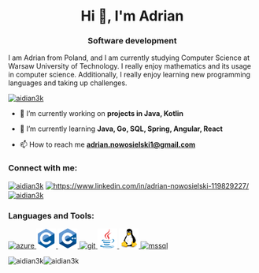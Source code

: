 <h1 align="center">Hi 👋, I'm Adrian</h1>
<h3 align="center">Software development</h3>

I am Adrian from Poland, and I am currently studying Computer Science at Warsaw University of Technology. I really enjoy mathematics and its usage in computer science. Additionally, I really enjoy learning new programming languages and taking up challenges. 

<p align="left"> <a href="https://twitter.com/aidian3k" target="blank"><img src="https://img.shields.io/twitter/follow/aidian3k?logo=twitter&style=for-the-badge" alt="aidian3k" /></a> </p>

- 🔭 I’m currently working on **projects in Java, Kotlin**

- 🌱 I’m currently learning **Java, Go, SQL, Spring, Angular, React**

- 📫 How to reach me **adrian.nowosielski1@gmail.com**

<h3 align="left">Connect with me:</h3>
<p align="left">
<a href="https://twitter.com/aidian3k" target="blank"><img align="center" src="https://raw.githubusercontent.com/rahuldkjain/github-profile-readme-generator/master/src/images/icons/Social/twitter.svg" alt="aidian3k" height="30" width="40" /></a>
<a href="https://linkedin.com/in/https://www.linkedin.com/in/adrian-nowosielski-119829227/" target="blank"><img align="center" src="https://raw.githubusercontent.com/rahuldkjain/github-profile-readme-generator/master/src/images/icons/Social/linked-in-alt.svg" alt="https://www.linkedin.com/in/adrian-nowosielski-119829227/" height="30" width="40" /></a>
<a href="https://www.leetcode.com/aidian3k" target="blank"><img align="center" src="https://raw.githubusercontent.com/rahuldkjain/github-profile-readme-generator/master/src/images/icons/Social/leet-code.svg" alt="aidian3k" height="30" width="40" /></a>
</p>

<h3 align="left">Languages and Tools:</h3>
<p align="left"> <a href="https://azure.microsoft.com/en-in/" target="_blank" rel="noreferrer"> <img src="https://www.vectorlogo.zone/logos/microsoft_azure/microsoft_azure-icon.svg" alt="azure" width="40" height="40"/> </a> <a href="https://www.cprogramming.com/" target="_blank" rel="noreferrer"> <img src="https://raw.githubusercontent.com/devicons/devicon/master/icons/c/c-original.svg" alt="c" width="40" height="40"/> </a> <a href="https://www.w3schools.com/cpp/" target="_blank" rel="noreferrer"> <img src="https://raw.githubusercontent.com/devicons/devicon/master/icons/cplusplus/cplusplus-original.svg" alt="cplusplus" width="40" height="40"/> </a> <a href="https://git-scm.com/" target="_blank" rel="noreferrer"> <img src="https://www.vectorlogo.zone/logos/git-scm/git-scm-icon.svg" alt="git" width="40" height="40"/> </a> <a href="https://www.java.com" target="_blank" rel="noreferrer"> <img src="https://raw.githubusercontent.com/devicons/devicon/master/icons/java/java-original.svg" alt="java" width="40" height="40"/> </a> <a href="https://www.linux.org/" target="_blank" rel="noreferrer"> <img src="https://raw.githubusercontent.com/devicons/devicon/master/icons/linux/linux-original.svg" alt="linux" width="40" height="40"/> </a> <a href="https://www.microsoft.com/en-us/sql-server" target="_blank" rel="noreferrer"> <img src="https://www.svgrepo.com/show/303229/microsoft-sql-server-logo.svg" alt="mssql" width="40" height="40"/> </a> </p>

<p><img align="left" src="https://github-readme-stats.vercel.app/api/top-langs?username=aidian3k&show_icons=true&locale=en&layout=compact" alt="aidian3k" /></p>

<p>&nbsp;<img align="left" src="https://github-readme-stats.vercel.app/api?username=aidian3k&show_icons=true&locale=en" alt="aidian3k" /></p>



